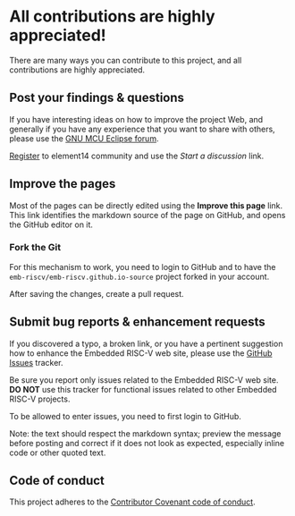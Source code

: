 # All contributions are highly appreciated!

There are many ways you can contribute to this project, and all contributions are highly appreciated.

## Post your findings & questions

If you have interesting ideas on how to improve the project Web, and generally if you have any experience that you want to share with others, please use the [GNU MCU Eclipse forum](http://www.element14.com/community/groups/gnu-arm-eclipse).

[Register](http://www.element14.com/community/create-account.jspa) to element14 community and use the _Start a discussion_ link.

## Improve the pages

Most of the pages can be directly edited using the **Improve this page** link. This link identifies the markdown source of the page on GitHub, and opens the GitHub editor on it.

### Fork the Git

For this mechanism to work, you need to login to GitHub and to have the `emb-riscv/emb-riscv.github.io-source` project forked in your account.

After saving the changes, create a pull request.

## Submit bug reports & enhancement requests

If you discovered a typo, a broken link, or you have a pertinent suggestion how to enhance the Embedded RISC-V web site, please use the [GitHub Issues](https://github.com/emb-riscv/emb-riscv.github.io-source/issues) tracker.

Be sure you report only issues related to the Embedded RISC-V web site. **DO NOT** use this tracker for functional issues related to other Embedded RISC-V projects.

To be allowed to enter issues, you need to first login to GitHub.

Note: the text should respect the markdown syntax; preview the message before posting and correct if it does not look as  expected, especially inline code or other quoted text.

## Code of conduct

This project adheres to the [Contributor Covenant code of conduct](CODE_OF_CONDUCT.md).
